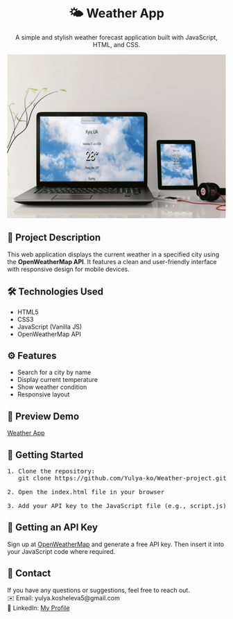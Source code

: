 <h1 align="center">🌤️ Weather App</h1>

<p align="center">
  A simple and stylish weather forecast application built with JavaScript, HTML, and CSS.
</p>

<p align="center">
  <img src="https://github.com/Yulya-ko/Weather-project/blob/main/weather.jpg" alt="Weather App Preview" width="600">
</p>

<h2>📌 Project Description</h2>

<p>
  This web application displays the current weather in a specified city using the <strong>OpenWeatherMap API</strong>. 
  It features a clean and user-friendly interface with responsive design for mobile devices.
</p>

<h2>🛠️ Technologies Used</h2>

<ul>
  <li>HTML5</li>
  <li>CSS3</li>
  <li>JavaScript (Vanilla JS)</li>
  <li>OpenWeatherMap API</li>
</ul>

<h2>⚙️ Features</h2>

<ul>
  <li>Search for a city by name</li>
  <li>Display current temperature</li>
  <li>Show weather condition</li>
  <li>Responsive layout</li>
</ul>

<h2>📸 Preview Demo</h2>

<a href="https://luminous-longma-4f0624.netlify.app/" target="_blank">Weather App</a>

<h2>🚀 Getting Started</h2>

<pre>
1. Clone the repository:
   git clone https://github.com/Yulya-ko/Weather-project.git

2. Open the index.html file in your browser

3. Add your API key to the JavaScript file (e.g., script.js)
</pre>

<h2>🔑 Getting an API Key</h2>

<p>
  Sign up at <a href="https://openweathermap.org/">OpenWeatherMap</a> and generate a free API key.
  Then insert it into your JavaScript code where required.
</p>

<h2>📩 Contact</h2>

<p>
  If you have any questions or suggestions, feel free to reach out.<br>
  ✉️ Email: yulya.kosheleva5@gmail.com<br>
  💼 LinkedIn: <a href="https://www.linkedin.com/in/yuliia-koshelieva-2b280730b">My Profile</a>
</p>
